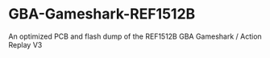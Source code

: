 # GBA-Gameshark-REF1512B
An optimized PCB and flash dump of the REF1512B GBA Gameshark / Action Replay V3
